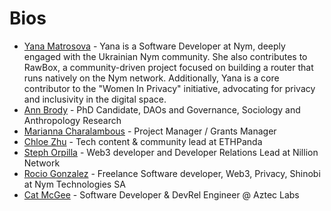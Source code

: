 # Bios

- [Yana Matrosova](https://github.com/yanok87) - Yana is a Software Developer at Nym, deeply engaged with the Ukrainian Nym community. She also contributes to RawBox, a community-driven project focused on building a router that runs natively on the Nym network. Additionally, Yana is a core contributor to the "Women In Privacy" initiative, advocating for privacy and inclusivity in the digital space.
- [Ann Brody](https://github.com/Brodyann7) - PhD Candidate, DAOs and Governance, Sociology and Anthropology Research
- [Marianna Charalambous](https://github.com/MariannaCh08) - Project Manager / Grants Manager 
- [Chloe Zhu](https://github.com/Chloezhu010) - Tech content & community lead at ETHPanda
- [Steph Orpilla](https://github.com/oceans404) - Web3 developer and Developer Relations Lead at Nillion Network
- [Rocio Gonzalez](https://github.com/ChioGT) - Freelance Software developer, Web3, Privacy, Shinobi at Nym Technologies SA
- [Cat McGee](https://github.com/catmcgee) - Software Developer & DevRel Engineer @ Aztec Labs
